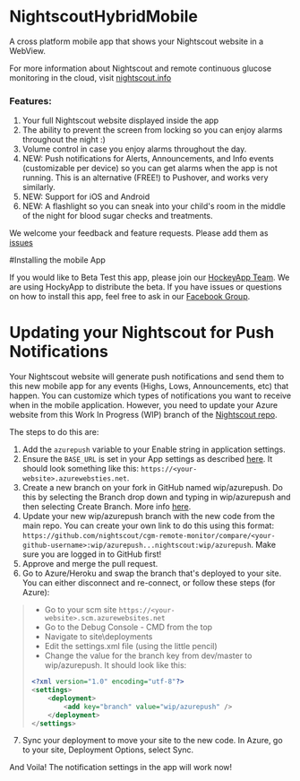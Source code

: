 # NightscoutHybridMobile
A cross platform mobile app that shows your Nightscout website in a WebView.

For more information about Nightscout and remote continuous glucose monitoring in the cloud, visit [nightscout.info](http://nightscout.info)

### Features:

1. Your full Nightscout website displayed inside the app
2. The ability to prevent the screen from locking so you can enjoy alarms throughout the night :)
3. Volume control in case you enjoy alarms throughout the day.
4. NEW: Push notifications for Alerts, Announcements, and Info events (customizable per device) so you can get alarms when the app is not running.  This is an alternative (FREE!) to Pushover, and works very similarly. 
5. NEW: Support for iOS and Android 
6. NEW: A flashlight so you can sneak into your child's room in the middle of the night for blood sugar checks and treatments.

We welcome your feedback and feature requests.  Please add them as [issues](https://github.com/aditmer/NightscoutHybridMobile/issues)

#Installing the mobile App 

If you would like to Beta Test this app, please join our [HockeyApp Team](https://rink.hockeyapp.net/recruit/460522d7157b4881a8e64adea9e15c74).  We are using HockyApp to distribute the beta.  If you have issues or questions on how to install this app, feel free to ask in our [Facebook Group](https://www.facebook.com/groups/347752172258608/).

# Updating your Nightscout for Push Notifications 

Your Nightscout website will generate push notifications and send them to this new mobile app for any events (Highs, Lows, Announcements, etc) that happen.  You can customize which types of notifications you want to receive when in the mobile application.  However, you need  to update your Azure website from this Work In Progress (WIP) branch of the [Nightscout repo](https://github.com/nightscout/cgm-remote-monitor/tree/wip/azurepush).

The steps to do this are:

1. Add the `azurepush` variable to your Enable string in application settings.
2. Ensure the `BASE_URL` is set in your App settings as described [here](https://github.com/srmoss/cgm-remote-monitor#required).  It should look something like this: `https://<your-website>.azurewebsties.net`.
3. Create a new branch on your fork in GitHub named wip/azurepush.  Do this by selecting the Branch drop down and typing in wip/azurepush and then selecting Create Branch.  More info [here](https://github.com/blog/1377-create-and-delete-branches).
4. Update your new wip/azurepush branch with the new code from the main repo.  You can create your own link to do this using this format: `https://github.com/nightscout/cgm-remote-monitor/compare/<your-github-username>:wip/azurepush...nightscout:wip/azurepush`.  Make sure you are logged in to GitHub first!
5. Approve and merge the pull request.
6. Go to Azure/Heroku and swap the branch that's deployed to your site.  You can either disconnect and re-connect, or follow these steps (for Azure):
> * Go to your scm site `https://<your-website>.scm.azurewebsites.net`
> * Go to the Debug Console - CMD from the top
> * Navigate to site\deployments
> * Edit the settings.xml file (using the little pencil)
> * Change the value for the branch key from dev/master to wip/azurepush.  It should look like this:
> ```xml
> <?xml version="1.0" encoding="utf-8"?>
> <settings>
>     <deployment>
>         <add key="branch" value="wip/azurepush" />
>     </deployment>
> </settings>
> ```
7. Sync your deployment to move your site to the new code.  In Azure, go to your site, Deployment Options, select Sync.

And Voila!  The notification settings in the app will work now!
